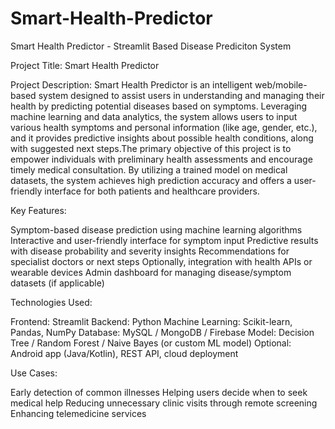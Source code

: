 # Smart-Health-Predictor
Smart Health Predictor - Streamlit Based Disease Prediciton System

Project Title: Smart Health Predictor

Project Description:
Smart Health Predictor is an intelligent web/mobile-based system designed to assist users in understanding and managing their health by predicting potential diseases based on symptoms. Leveraging machine learning and data analytics, the system allows users to input various health symptoms and personal information (like age, gender, etc.), and it provides predictive insights about possible health conditions, along with suggested next steps.The primary objective of this project is to empower individuals with preliminary health assessments and encourage timely medical consultation. By utilizing a trained model on medical datasets, the system achieves high prediction accuracy and offers a user-friendly interface for both patients and healthcare providers.

Key Features:

Symptom-based disease prediction using machine learning algorithms
Interactive and user-friendly interface for symptom input
Predictive results with disease probability and severity insights
Recommendations for specialist doctors or next steps
Optionally, integration with health APIs or wearable devices
Admin dashboard for managing disease/symptom datasets (if applicable)

Technologies Used:

Frontend: Streamlit
Backend: Python
Machine Learning: Scikit-learn, Pandas, NumPy
Database: MySQL / MongoDB / Firebase
Model: Decision Tree / Random Forest / Naive Bayes (or custom ML model)
Optional: Android app (Java/Kotlin), REST API, cloud deployment

Use Cases:

Early detection of common illnesses
Helping users decide when to seek medical help
Reducing unnecessary clinic visits through remote screening
Enhancing telemedicine services
